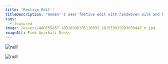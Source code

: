 ```yaml
---
title: 'Festive Edit '
titleDescription: 'Women''s wear festive edit with handwoven silk and khat embroidery. '
tags:
  - featured
image: /assets/400755857_18316998205128099_281953829283039447_n.jpg
imageAlt: Pink Anarkali Dress
---
```

![null](/assets/one.jpg)

![null](/assets/400170670_18316627510128099_7916244691325124397_n.jpg)
